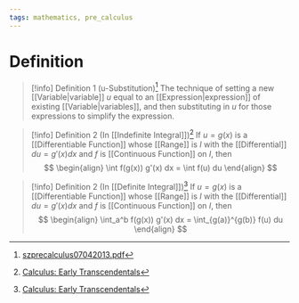 ```yaml
---
tags: mathematics, pre_calculus
---
```


# Definition

> [!info] Definition 1 (u-Substitution)[^1]
> The technique of setting a new [[Variable|variable]] $u$ equal to an [[Expression|expression]] of existing [[Variable|variables]], and then substituting in $u$ for those expressions to simplify the expression.

> [!info] Definition 2 (In [[Indefinite Integral]])[^2]
> If $u = g(x)$ is a [[Differentiable Function]] whose [[Range]] is $I$ with the [[Differential]] $du = g'(x) dx$ and $f$ is [[Continuous Function]] on $I$, then
> $$
> \begin{align}
> \int f(g(x)) g'(x) dx = \int f(u) du
> \end{align}
> $$

> [!info] Definition 2 (In [[Definite Integral]])[^2]
> If $u = g(x)$ is a [[Differentiable Function]] whose [[Range]] is $I$ with the [[Differential]] $du = g'(x) dx$ and $f$ is [[Continuous Function]] on $I$, then
> $$
> \begin{align}
> \int_a^b f(g(x)) g'(x) dx = \int_{g(a)}^{g(b)} f(u) du
> \end{align}
> $$

[^1]: [szprecalculus07042013.pdf](zotero://open-pdf/library/items/J3667KH4?page=285)
[^2]: [Calculus: Early Transcendentals](zotero://open-pdf/library/items/EEFDQ9Y5?page=445)